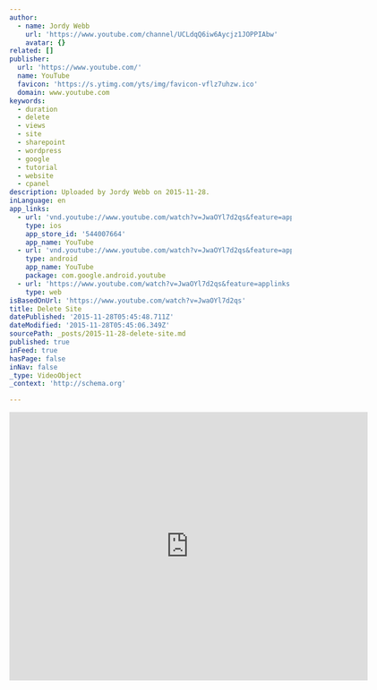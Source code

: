 ```yaml
---
author:
  - name: Jordy Webb
    url: 'https://www.youtube.com/channel/UCLdqQ6iw6Aycjz1JOPPIAbw'
    avatar: {}
related: []
publisher:
  url: 'https://www.youtube.com/'
  name: YouTube
  favicon: 'https://s.ytimg.com/yts/img/favicon-vflz7uhzw.ico'
  domain: www.youtube.com
keywords:
  - duration
  - delete
  - views
  - site
  - sharepoint
  - wordpress
  - google
  - tutorial
  - website
  - cpanel
description: Uploaded by Jordy Webb on 2015-11-28.
inLanguage: en
app_links:
  - url: 'vnd.youtube://www.youtube.com/watch?v=JwaOYl7d2qs&feature=applinks'
    type: ios
    app_store_id: '544007664'
    app_name: YouTube
  - url: 'vnd.youtube://www.youtube.com/watch?v=JwaOYl7d2qs&feature=applinks'
    type: android
    app_name: YouTube
    package: com.google.android.youtube
  - url: 'https://www.youtube.com/watch?v=JwaOYl7d2qs&feature=applinks'
    type: web
isBasedOnUrl: 'https://www.youtube.com/watch?v=JwaOYl7d2qs'
title: Delete Site
datePublished: '2015-11-28T05:45:48.711Z'
dateModified: '2015-11-28T05:45:06.349Z'
sourcePath: _posts/2015-11-28-delete-site.md
published: true
inFeed: true
hasPage: false
inNav: false
_type: VideoObject
_context: 'http://schema.org'

---
```

<iframe src="https://cdn.embedly.com/widgets/media.html?src=https%3A%2F%2Fwww.youtube.com%2Fembed%2FJwaOYl7d2qs%3Ffeature%3Doembed&amp;url=https%3A%2F%2Fwww.youtube.com%2Fwatch%3Fv%3DJwaOYl7d2qs&amp;image=https%3A%2F%2Fi.ytimg.com%2Fvi%2FJwaOYl7d2qs%2Fhqdefault.jpg&amp;key=b7d04c9b404c499eba89ee7072e1c4f7&amp;type=text%2Fhtml&amp;schema=youtube" width="640" height="480" scrolling="no" frameborder="0" allowfullscreen="allowfullscreen" style=""></iframe>